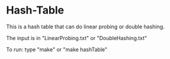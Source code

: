 # Hash-Table
This is a hash table that can do linear probing or double hashing.

The input is in "LinearProbing.txt" or "DoubleHashing.txt"

To run: type "make" or "make hashTable"